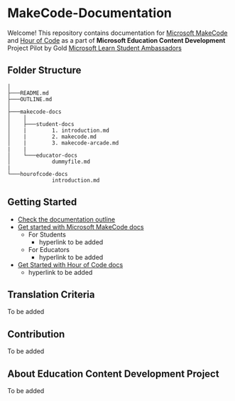 # MakeCode-Documentation

Welcome! This repository contains documentation for [Microsoft MakeCode](https://www.microsoft.com/en-us/makecode) and [Hour of Code](https://hourofcode.com/) as a part of **Microsoft Education Content Development** Project Pilot by Gold [Microsoft Learn Student Ambassadors](studentambassadors.com)

## Folder Structure

```
│
├───README.md
├───OUTLINE.md
│
├───makecode-docs
│    │
│    ├───student-docs
│    |        1. introduction.md
│    |        2. makecode.md
│    |        3. makecode-arcade.md
|    |
│    └───educator-docs
│             dummyfile.md
|
└───hourofcode-docs
              introduction.md

```

## Getting Started

- [Check the documentation outline](OUTLINE.md)
- [Get started with Microsoft MakeCode docs](makecode-docs)
  - For Students
    - hyperlink to be added
  - For Educators
    - hyperlink to be added
- [Get Started with Hour of Code docs](hourofcode-docs)
  - hyperlink to be added

## Translation Criteria

To be added

## Contribution

To be added

## About Education Content Development Project

To be added
